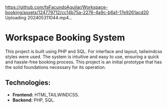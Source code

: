 https://github.com/faFacundoAguilar/Workspace-booking/assets/124779712/cc14b75a-2276-4a9c-b6a1-17e9261acd20
Uploading 202405311044.mp4…
# Workspace Booking System
This project is built using PHP and SQL. For interface and layout, tailwindcss styles were used. The system is intuitive and easy to use, 
ensuring a quick and hassle-free booking process. This project is an initial prototype that has the solid foundations necessary for its operation.
## Technologies:
- **Frontend:** HTML,TAILWINDCSS.
- **Backend:** PHP, SQL.
